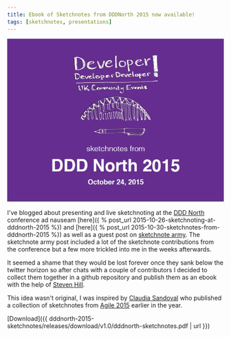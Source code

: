 ```yaml
---
title: Ebook of Sketchnotes from DDDNorth 2015 now available!
tags: [sketchnotes, presentations]
---
```


<img src="/img/posts/sketchnotes-ebook-from-dddnorth-2015/dddnorth-cover.webp" class="u-max-full-width" alt="Cover Page" />

I've blogged about presenting and live sketchnoting at the [DDD North](http://www.dddnorth.co.uk/)
conference ad nauseam [here]({ % post_url 2015-10-26-sketchnoting-at-dddnorth-2015 %})
and [here]({ % post_url 2015-10-30-sketchnotes-from-dddnorth-2015 %}) as well as a guest post
on [sketchnote army](http://sketchnotearmy.com/blog/2015/10/30/sketchnoting-at-dddnorth-2015-derek-graham.html).
The sketchnote army post included a lot of the sketchnote contributions from the conference but a few
more trickled into me in the weeks afterwards.

It seemed a shame that they would be lost forever once they sank below the twitter horizon so after chats with a
couple of contributors I decided to collect them together in a github repository and publish them as an ebook with
the help of [Steven Hill](https://www.twitter.com/MrStevenHill).

This idea wasn't original, I was inspired by [Claudia Sandoval](https://twitter.com/claumsandoval/) who published
a collection of sketchnotes from [Agile 2015](http://agile2015.agilealliance.org/) earlier in the year.

[Download]({{ dddnorth-2015-sketchnotes/releases/download/v1.0/dddnorth-sketchnotes.pdf | url }})
